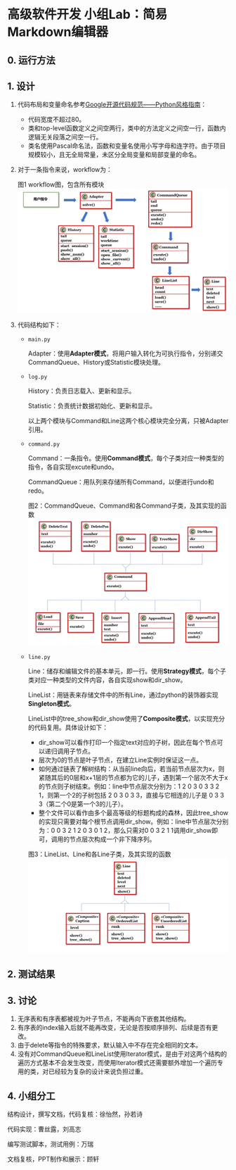 # 高级软件开发 小组Lab：简易Markdown编辑器

## 0. 运行方法



## 1. 设计

1. 代码布局和变量命名参考[Google开源代码规范——Python风格指南](https://zh-google-styleguide.readthedocs.io/en/latest/google-python-styleguide/)：

   * 代码宽度不超过80。
   * 类和top-level函数定义之间空两行，类中的方法定义之间空一行，函数内逻辑无关段落之间空一行。
   * 类名使用Pascal命名法，函数和变量名使用小写字母和连字符。由于项目规模较小，且无全局常量，未区分全局变量和局部变量的命名。

2. 对于一条指令来说，workflow为：

   图1 workflow图，包含所有模块
   ![](images/1.png)

3. 代码结构如下：

   * `main.py`

     Adapter：使用**Adapter模式**，将用户输入转化为可执行指令，分别递交CommandQueue、History或Statistic模块处理。

   * `log.py`

     History：负责日志载入、更新和显示。

     Statistic：负责统计数据初始化、更新和显示。

     以上两个模块与Command和Line这两个核心模块完全分离，只被Adapter引用。

   * `command.py`

     Command：一条指令。使用**Command模式**，每个子类对应一种类型的指令，各自实现excute和undo。

     CommandQueue：用队列来存储所有Command，以便进行undo和redo。

     图2：CommandQueue、Command和各Command子类，及其实现的函数
     ![](images/2.png)

   * `line.py`

     Line：储存和编辑文件的基本单元，即一行。使用**Strategy模式**，每个子类对应一种类型的文件内容，各自实现show和dir_show。

     LineList：用链表来存储文件中的所有Line，通过python的装饰器实现**Singleton模式**。

     LineList中的tree_show和dir_show使用了**Composite模式**，以实现充分的代码复用。具体设计如下：

     * dir_show可以看作打印一个指定text对应的子树，因此在每个节点可以递归调用子节点。
     * 层次为0的节点是叶子节点，在建立Line实例时保证这一点。
     * 如何通过链表了解树结构：从当前line向后，若当前节点层次为x，则紧随其后的0层和x+1层的节点都为它的儿子，遇到第一个层次不大于x的节点则子树结束。例如：line中节点层次分别为：1 2 0 3 0 3 3 2 1，则第一个2的子树包括 2 0 3 0 3 3，直接与它相连的儿子是 0 3 3 3（第二个0是第一个3的儿子）。
     * 整个文件可以看作由多个最高等级的标题构成的森林，因此tree_show的实现只需要对每个根节点调用dir_show。例如：line中节点层次分别为：0 0 3 2 1 2 0 3 0 1 2，那么只需对0 0 3 2 1 1调用dir_show即可，调用的节点层次构成一个非下降序列。

     图3：LineList、Line和各Line子类，及其实现的函数
     ![](images/3.png)



## 2. 测试结果



## 3. 讨论

1. 无序表和有序表都被视为叶子节点，不能再向下嵌套其他结构。
2. 有序表的index输入后就不能再改变，无论是否按顺序排列、后续是否有更改。
3. 由于delete等指令的特殊要求，默认输入中不存在完全相同的文本。
4. 没有对CommandQueue和LineList使用Iterator模式，是由于对这两个结构的遍历方式基本不会发生改变，而使用Iterator模式还需要额外增加一个遍历专用的类，对已经较为复杂的设计来说负担过重。



## 4. 小组分工

结构设计，撰写文档，代码复核：徐怡然，孙若诗

代码实现：曹丝露，刘高志

编写测试脚本，测试用例：万瑞

文档复核，PPT制作和展示：顾轩



